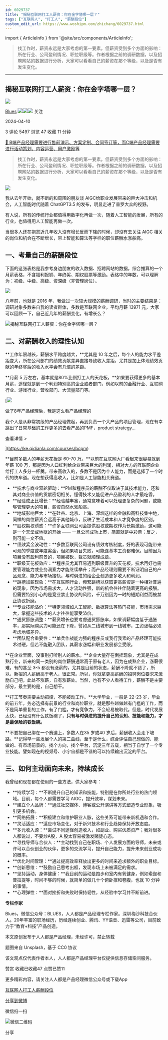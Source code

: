 ```yaml
---
id: 6029737
title: "揭秘互联网打工人薪资：你在金字塔哪一层？"
tags: ["互联网人", "打工人", "薪酬段位"]
custom_edit_url: https://www.woshipm.com/zhichang/6029737.html
---
```

import { ArticleInfo } from '@site/src/components/ArticleInfo';

<ArticleInfo
    author="Blues"
    authorLink="https://www.woshipm.com/u/44566"
    published="2024-04-10"
    views={5497}
    comments={3}
    collects={47}
/>

> 找工作时，薪资永远是大家考虑的第一要素。但薪资受到多个方面的影响：所在行业、公司盈利情况、职位职级等。作者根据之前的调研数据，以及招聘网站的数据进行分析，大家可以看看自己的薪资在那个等级，以及是否有发生变化。

---

## 揭秘互联网打工人薪资：你在金字塔哪一层？

[![](https://image.woshipm.com/wp-files/2015/07/IMG_0728.jpg!/both/72x72)](https://www.woshipm.com/u/44566)

[Blues](https://www.woshipm.com/u/44566) ![](https://static.woshipm.com/tag/1121_1@2x.png)![](https://static.woshipm.com/tag/1301_1@2x.png)![](https://static.woshipm.com/tag/1401_1@2x.png) 关注

2024-04-10

3 评论 5497 浏览 47 收藏 11 分钟

[🔗 B端产品经理需要进行售前演示、方案定制、合同签订等，而C端产品经理需要进行活动策划、内容运营、用户激励等](https://ke.qidianla.com/courses/bcpm)

> 找工作时，薪资永远是大家考虑的第一要素。但薪资受到多个方面的影响：所在行业、公司盈利情况、职位职级等。作者根据之前的调研数据，以及招聘网站的数据进行分析，大家可以看看自己的薪资在那个等级，以及是否有发生变化。

![](https://image.woshipm.com/2023/04/13/4e4437c8-d9ea-11ed-a6e8-00163e0b5ff3.jpg)

我从去年开始，就不断的和周围的朋友谈 AIGC给职业发展带来的巨大冲击和机会，人工智能时代随着 ChatGPT3.5 的发布，明显走进了普罗大众的视野。

有人说，所有的传统行业都值得用数字化再做一次，随着人工智能的发展，所有的行业，也值得用人工智能再做一次。

当很多人还在抱怨近几年收入没有增长反而下降的时候，却没有去关注 AIGC 相关的岗位和机会在不断增长，带上智能和算法等字样的职位薪酬水涨船高。

## 一、考量自己的薪酬段位

下面的这张表格是我参考身边朋友的收入数据、招聘网站的数据，综合推算的一个月薪表格，不含福利报销、年终奖、期权股票等激励。表格中的年数，可以理解为：初级、中级、高级、资深级（非管理岗位）。

![](https://image.woshipm.com/wp-files/2024/04/bZMIxNddU2EIX9WvmW1J.png)

八年前，也就是 2016 年，我做过一次较大规模的薪酬调研，当时的主要结果是：调研对象多数来自我的读者群体，多数是互联网企业，平均月薪 13971 元，大家可以回顾一下，自己近几年的薪酬变化，有增长么？

![揭秘互联网打工人薪资：你在金字塔哪一层？](https://image.woshipm.com/wp-files/2024/04/JcHTF6vWSGpVjSUhO5qx.png)

## 二、对薪酬收入的理性认知

**工作年限越长，薪酬水平跨度越大，**尤其是 10 年之后，每个人的能力水平差距变大，所在公司部门的绩效贡献差异直接导致收入差距，尤其是加上体现绩效贡献的年终奖后的收入水平会有几倍的差距。

**月薪 5 万左右，基本就是80%比例打工人的天花板，**如果要获得更多的基本月薪，途径就是到一个利润特别高的企业或者部门，例如以前的金融行业、互联网行业、游戏行业，营收部门、大流量部门等。

[![](https://image.woshipm.com/2023/08/02/bf59b8ba-30e4-11ee-88e7-00163e0b5ff3.png)

做了8年产品经理后，我是这么看产品经理的

我个人是从非常初级的产品经理做起，再到负责一个大产品的项目管理，现在有幸跳出了日常基础的工作更多的去看产品的PMF，product strategy...

查看详情 >

](https://ke.qidianla.com/courses/bcpm)

**目前多数人的年薪天花板是 60-70 万。**以前在互联网大厂看起来很容易就到年薪 100 万，那是因为人口红利给企业带来巨大的利润，相对大方的互联网企业给打工人多分一杯羹。带来高收入的，多数不是因为个人能力，而是选择了一个时代的快车道。现在想获得高收入，比如是人工智能相关赛道。

*   **技术与商业双轮驱动：**PM和程序员的薪酬不仅取决于其技术能力，还和其对商业价值的贡献密切相关。懂得技术又能促进产品盈利的人才最吃香。
*   **经验成正比增长：**经验越丰富，通常意味着可以处理更复杂的问题，或能够管理更大的项目，薪资自然水涨船高。
*   **地域影响巨大：**在硅谷、北京、上海、深圳这样的金融和高科技集中地，同样的岗位薪资会远高于其他城市，反映了生活成本和人才竞争度的区别。
*   **股权期权诱惑：**许多互联网公司会提供股权或期权作为长期激励，这可能是一个天堂或地狱的开始 —— 一旦公司成功上市，简直就是中彩票；反之，则可能一文不值。
*   **绩效奖金波动性：**多数互联网公司设有绩效考核制度，好的表现可能带来可观的季度或年度奖金，但如果项目失败，可能连基本工资都难保。目前因为项目没有盈利前景的，项目被砍，裁员就顺理成章。
*   **职级天花板效应：**程序员尤其容易遇到职级晋升的天花板，技术再好也需要管理能力或业务洞察力才能继续攀升；而产品经理则需要不断证明自己的产品观念、能力与市场接轨，与时俱进的给企业创造更多收入和利润。
*   **跳槽加薪现象：**在互联网行业，频繁跳槽以获取更高薪资是一种相对普遍的现象，因为市场需求大，人才流动性强，新的机会往往伴随着更高的报酬。但需要特别小心的是竞业禁止协议的风险，千万别因为一时的短期利益而被禁止协议折磨。
*   **专业技能溢价：**特定领域如人工智能、数据算法等热门技能，市场需求巨大，掌握这些技术的人才往往能享受溢价。
*   **通货膨胀调整：**薪资增长也要考虑通货膨胀率，如果调薪幅度低于通胀率，那实际购买力可能还在下降，譬如从二线城市到一线城市，工资涨幅必须考虑地域差异。
*   **团队配合重要性：**单兵作战能力强的程序员或我行我素的产品经理可能技术过硬，但若不能融入团队，其薪水涨幅和职业发展都会受限。

**在企业里面，没事别打听别人的薪水。**企业大量存在倒挂现象，尤其是在成熟行业，新来的同一类别的岗位薪酬通常高于原有老人，因为在成熟企业，涨薪很难，有的甚至 3-5 都没有涨薪的，尤其是目前的状态，薪酬不降就不错了，所以，新招的人薪酬高于老人，很正常。所以，你就拿更高薪酬的招聘岗位要求来激励自己吧，此处不涨薪，自有涨薪处。当然，也有不少人看待工作，薪酬不是主要部分，最主要的是，自己想干。

**打工节奏需要主动把控，不能被动工作。**大学毕业，一般是 22-23 岁，毕业的前五年，务必选择有前景的行业和岗位职业，就是那些越做越有门槛的工作，而不是简单重复的工作，有了门槛，才有竞争力，不会轻易被取代。但是，时代发展太快，已经没有什么铁饭碗了，**只有与时俱进的提升自己的认知、技能和能力，才是最保险的铁饭碗。**

**不要把自己绑在一个赛道上，多数人在35 岁或40 岁后，薪酬收入会走下坡路。**记得早一些发展个人的第二曲线，至于是什么，综合评估自己想做的、能做的、有市场前景的，找个方向，找个平台，沉淀三年五载，相当于自学了一个专业技能。譬如现在的视频号、小宇宙都是不错的可以持续输出沉淀的平台。

## 三、如何主动面向未来，持续成长

我曾经和现在都在使用的一些方法，供大家参考：

*   **持续学习：**不断提升自己的知识和技能，特别是在你所处行业的热门领域。目前，每个人都需要学习 AIGC，提升效率，谋划未来。
*   **建立个人品牌：**通过社交媒体、博客或公开演讲等方式塑造专业形象，吸引更多机会。
*   **网络拓展：**积极建立和维护职业人脉，这些关系可能带来新机遇和合作。
*   **灵活适应：**适应市场变化，对于新兴技术和行业趋势保持开放态度。
*   **多元收入源：**尝试不同途径创造收入，如副业、购买优质资产；我对很多人都说过，不要炒A股，A 股太容易被激发赌徒心态。
*   **寻找导师与合伙人：**主动找到自己在职场、个人发展方面的导师，未来或许可以合伙创业的伙伴，更多的交流学习，提升自己能力，提升未来创业成功的概率。
*   **优化时间管理：**通过提高效率释放出更多的时间来追求额外的职业目标。
*   **创新思维：**鼓励自己思考出框，发现市场上未被满足的需求。
*   **坚持运动，身体健康：**我目前的运动是跑步和室内有氧健身，例如瑜伽和普拉提等，时间不够的时候，就简单的做几十个俯卧撑和卷腹，也就 10 分钟的事情。
*   **心理弹性：**面对挫折和失败时保持韧性，从经验中学习并不断前进。

**专栏作家**

Blues，微信公众号：BLUES，人人都是产品经理专栏作家。深圳梅沙科技合伙人。20年丰富的职场经历，历经连续创业、腾讯、YY语音、迅雷等公司，目前致力于“教育+科技”产品创造。

本文原创发布于人人都是产品经理，未经许可，禁止转载

题图来自 Unsplash，基于 CC0 协议

该文观点仅代表作者本人，人人都是产品经理平台仅提供信息存储空间服务。

赞赏 收藏已收藏47 点赞已赞11

更多精彩内容，请关注人人都是产品经理微信公众号或下载App

[互联网人](https://www.woshipm.com/tag/%e4%ba%92%e8%81%94%e7%bd%91%e4%ba%ba)[打工人](https://www.woshipm.com/tag/%e6%89%93%e5%b7%a5%e4%ba%ba)[薪酬段位](https://www.woshipm.com/tag/%e8%96%aa%e9%85%ac%e6%ae%b5%e4%bd%8d)

[分享到微博](https://service.weibo.com/share/share.php?appkey=2775287854&title=揭秘互联网打工人薪资：你在金字塔哪一层？&url=https://www.woshipm.com/zhichang/6029737.html&pic=https://image.woshipm.com/2023/04/13/4e4437c8-d9ea-11ed-a6e8-00163e0b5ff3.jpg)

微信扫一扫

![微信二维码](https://api.pwmqr.com/qrcode/create/?url=https://www.woshipm.com/zhichang/6029737.html)

分享